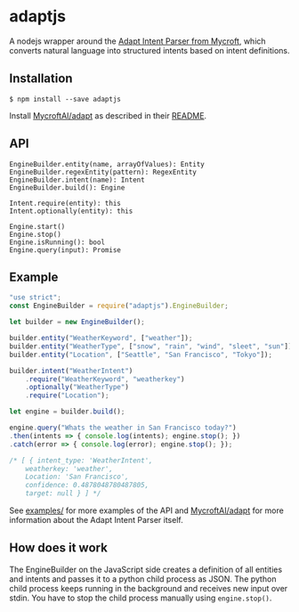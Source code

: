# adaptjs

A nodejs wrapper around the [Adapt Intent Parser from Mycroft](https://github.com/MycroftAI/adapt), which converts natural language into structured intents based on intent definitions.

## Installation

```
$ npm install --save adaptjs
```

Install [MycroftAI/adapt](https://github.com/MycroftAI/adapt) as described in their [README](https://github.com/MycroftAI/adapt).

## API

```
EngineBuilder.entity(name, arrayOfValues): Entity
EngineBuilder.regexEntity(pattern): RegexEntity
EngineBuilder.intent(name): Intent
EngineBuilder.build(): Engine

Intent.require(entity): this
Intent.optionally(entity): this

Engine.start()
Engine.stop()
Engine.isRunning(): bool
Engine.query(input): Promise
```

## Example

```javascript
"use strict";
const EngineBuilder = require("adaptjs").EngineBuilder;

let builder = new EngineBuilder();

builder.entity("WeatherKeyword", ["weather"]);
builder.entity("WeatherType", ["snow", "rain", "wind", "sleet", "sun"]);
builder.entity("Location", ["Seattle", "San Francisco", "Tokyo"]);

builder.intent("WeatherIntent")
	.require("WeatherKeyword", "weatherkey")
	.optionally("WeatherType")
	.require("Location");

let engine = builder.build();

engine.query("Whats the weather in San Francisco today?")
.then(intents => { console.log(intents); engine.stop(); })
.catch(error => { console.log(error); engine.stop(); });

/* [ { intent_type: 'WeatherIntent',
    weatherkey: 'weather',
    Location: 'San Francisco',
    confidence: 0.4878048780487805,
    target: null } ] */
```

See [examples/](https://github.com/hinzundcode/adaptjs/tree/master/examples) for more examples of the API and [MycroftAI/adapt](https://github.com/MycroftAI/adapt) for more information about the Adapt Intent Parser itself.

## How does it work

The EngineBuilder on the JavaScript side creates a definition of all entities and intents and passes it to a python child process as JSON. The python child process keeps running in the background and receives new input over stdin. You have to stop the child process manually using `engine.stop()`. 